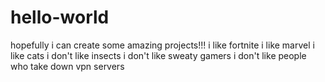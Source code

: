 # hello-world
hopefully i can create some amazing projects!!!
i like fortnite
i like marvel
i like cats
i don't like insects
i don't like sweaty gamers
i don't like people who take down vpn servers
